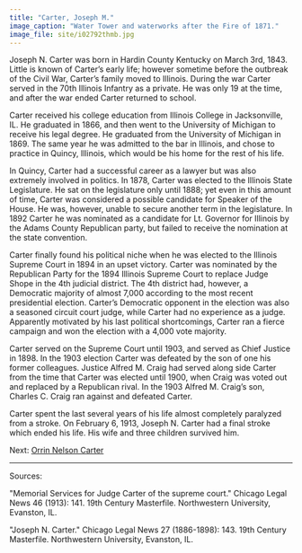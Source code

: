 ```yaml
---
title: "Carter, Joseph M."
image_caption: "Water Tower and waterworks after the Fire of 1871."
image_file: site/i02792thmb.jpg
---
```


Joseph N. Carter was born in Hardin County Kentucky on March 3rd, 1843. Little is known of Carter’s early life; however sometime before the outbreak of the Civil War, Carter’s family moved to Illinois. During the war Carter served in the 70th Illinois Infantry as a private. He was only 19 at the time, and after the war ended Carter returned to school.

Carter received his college education from Illinois College in Jacksonville, IL. He graduated in 1866, and then went to the University of Michigan to receive his legal degree. He graduated from the University of Michigan in 1869. The same year he was admitted to the bar in Illinois, and chose to practice in Quincy, Illinois, which would be his home for the rest of his life.

In Quincy, Carter had a successful career as a lawyer but was also extremely involved in politics. In 1878, Carter was elected to the Illinois State Legislature. He sat on the legislature only until 1888; yet even in this amount of time, Carter was considered a possible candidate for Speaker of the House. He was, however, unable to secure another term in the legislature. In 1892 Carter he was nominated as a candidate for Lt. Governor for Illinois by the Adams County Republican party, but failed to receive the nomination at the state convention.

Carter finally found his political niche when he was elected to the Illinois Supreme Court in 1894 in an upset victory. Carter was nominated by the Republican Party for the 1894 Illinois Supreme Court to replace Judge Shope in the 4th judicial district. The 4th district had, however, a Democratic majority of almost 7,000 according to the most recent presidential election. Carter’s Democratic opponent in the election was also a seasoned circuit court judge, while Carter had no experience as a judge. Apparently motivated by his last political shortcomings, Carter ran a fierce campaign and won the election with a 4,000 vote majority.

Carter served on the Supreme Court until 1903, and served as Chief Justice in 1898. In the 1903 election Carter was defeated by the son of one his former colleagues. Justice Alfred M. Craig had served along side Carter from the time that Carter was elected until 1900, when Craig was voted out and replaced by a Republican rival. In the 1903 Alfred M. Craig’s son, Charles C. Craig ran against and defeated Carter.

Carter spent the last several years of his life almost completely paralyzed from a stroke. On February 6, 1913, Joseph N. Carter had a final stroke which ended his life. His wife and three children survived him.

Next:  [Orrin Nelson Carter](/legal/judges/orrinnelsoncarter)

---
Sources:

"Memorial Services for Judge Carter of the supreme court." Chicago Legal News 46 (1913): 141. 19th Century Masterfile. Northwestern University, Evanston, IL.

"Joseph N. Carter." Chicago Legal News 27 (1886-1898): 143. 19th Century Masterfile. Northwestern University, Evanston, IL.
